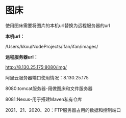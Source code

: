 # 图床

使用图床需要将图片的本机url替换为远程服务器的url

**本机url：**

/Users/kkxu/NodeProjects/ifan/ifan/images/

**远程服务器url：**

http://8.130.25.175:8080/img/



阿里云服务器端口使用情况：8.130.25.175

8080:tomcat服务器-用做图床和文件服务器

8081:Nexus-用于搭建Maven私有仓库

2021、21、2020、20：FTP服务器占用的数据和控制端口